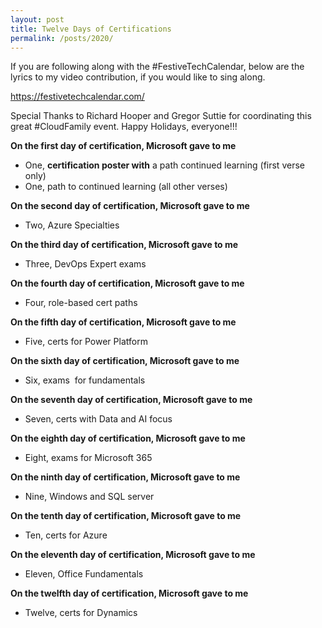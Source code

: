 ```yaml
---
layout: post
title: Twelve Days of Certifications
permalink: /posts/2020/
---
```


<!-- wp:paragraph -->
<p>If you are following along with the #FestiveTechCalendar, below are the lyrics to my video contribution, if you would like to sing along.</p>
<!-- /wp:paragraph -->

<!-- wp:paragraph -->
<p><a rel="noreferrer noopener" href="https://festivetechcalendar.com/" target="_blank">https://festivetechcalendar.com/</a></p>
<!-- /wp:paragraph -->

<!-- wp:paragraph -->
<p>Special Thanks to Richard Hooper and Gregor Suttie for coordinating this great #CloudFamily event.  Happy Holidays, everyone!!!</p>
<!-- /wp:paragraph -->

<!-- wp:paragraph -->
<p><strong>On the first day of certification, Microsoft gave to me</strong></p>
<!-- /wp:paragraph -->

<!-- wp:list -->
<ul><li>One, <strong>certification poster with</strong> a path continued learning (first verse only)</li><li>One, path to continued learning (all other verses)</li></ul>
<!-- /wp:list -->

<!-- wp:paragraph -->
<p><strong>On the second day of certification, Microsoft gave to me</strong></p>
<!-- /wp:paragraph -->

<!-- wp:list -->
<ul><li>Two, Azure Specialties</li></ul>
<!-- /wp:list -->

<!-- wp:paragraph -->
<p><strong>On the third day of certification, Microsoft gave to me</strong></p>
<!-- /wp:paragraph -->

<!-- wp:list -->
<ul><li> Three, DevOps Expert exams</li></ul>
<!-- /wp:list -->

<!-- wp:paragraph -->
<p><strong>On the fourth day of certification, Microsoft gave to me</strong></p>
<!-- /wp:paragraph -->

<!-- wp:list -->
<ul><li>Four, role-based cert paths</li></ul>
<!-- /wp:list -->

<!-- wp:paragraph -->
<p><strong>On the fifth day of certification, Microsoft gave to me</strong></p>
<!-- /wp:paragraph -->

<!-- wp:list -->
<ul><li>Five, certs for Power Platform</li></ul>
<!-- /wp:list -->

<!-- wp:paragraph -->
<p><strong>On the sixth day of certification, Microsoft gave to me</strong></p>
<!-- /wp:paragraph -->

<!-- wp:list -->
<ul><li>Six, exams &nbsp;for fundamentals</li></ul>
<!-- /wp:list -->

<!-- wp:paragraph -->
<p><strong>On the seventh day of certification, Microsoft gave to me</strong></p>
<!-- /wp:paragraph -->

<!-- wp:list -->
<ul><li>Seven, certs with Data and AI focus</li></ul>
<!-- /wp:list -->

<!-- wp:paragraph -->
<p><strong>On the eighth day of certification, Microsoft gave to me</strong></p>
<!-- /wp:paragraph -->

<!-- wp:list -->
<ul><li>Eight, exams for Microsoft 365</li></ul>
<!-- /wp:list -->

<!-- wp:paragraph -->
<p><strong>On the ninth day of certification, Microsoft gave to me</strong></p>
<!-- /wp:paragraph -->

<!-- wp:list -->
<ul><li>Nine, Windows and SQL server</li></ul>
<!-- /wp:list -->

<!-- wp:paragraph -->
<p><strong>On the tenth day of certification, Microsoft gave to me</strong></p>
<!-- /wp:paragraph -->

<!-- wp:list -->
<ul><li>Ten, certs for Azure</li></ul>
<!-- /wp:list -->

<!-- wp:paragraph -->
<p><strong>On the eleventh day of certification, Microsoft gave to me</strong></p>
<!-- /wp:paragraph -->

<!-- wp:list -->
<ul><li>Eleven, Office Fundamentals</li></ul>
<!-- /wp:list -->

<!-- wp:paragraph -->
<p><strong>On the twelfth day of certification, Microsoft gave to me</strong></p>
<!-- /wp:paragraph -->

<!-- wp:list -->
<ul><li>Twelve, certs for Dynamics</li></ul>
<!-- /wp:list -->